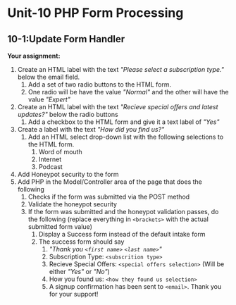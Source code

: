 # **Unit-10 PHP Form Processing**

## 10-1:Update Form Handler

**Your assignment:**

1. Create an HTML label with the text _"Please select a subscription type."_ below the email field. 
    1. Add a set of two radio buttons to the HTML form.
    2. One radio will be have the value _"Normal"_ and the other will have the value _"Expert"_
2. Create an HTML label with the text _"Recieve special offers and latest updates?"_ below the radio buttons
    1. Add a checkbox to the HTML form and give it a text label of _"Yes"_
3. Create a label with the text _"How did you find us?"_
    1. Add an HTML select drop-down list with the following selections to the HTML form.
        1. Word of mouth
        2. Internet
        3. Podcast
4. Add Honeypot security to the form
5. Add PHP in the Model/Controller area of the page that does the following
    1. Checks if the form was submitted via the POST method
    2. Validate the honeypot security
    3. If the form was submitted and the honeypot validation passes, do the following (replace everything in `<brackets>` with the actual submitted form value)
        1. Display a Success form instead of the default intake form
        2. The success form should say
            1. _"Thank you `<first name>` `<last name>`"_
            2. Subscription Type: `<subscrition type>`
            3. Recieve Special Offers: `<special offers selection>` (Will be either _"Yes"_ or _"No"_)
            4. How you found us: `<how they found us selection>`
            5. A signup confirmation has been sent to `<email>`. Thank you for your support!
